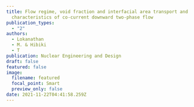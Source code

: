 ```yaml
---
title: Flow regime, void fraction and interfacial area transport and
  characteristics of co-current downward two-phase flow
publication_types:
  - "2"
authors:
  - Lokanathan
  - M. & Hibiki
  - T
publication: Nuclear Engineering and Design
draft: false
featured: false
image:
  filename: featured
  focal_point: Smart
  preview_only: false
date: 2021-11-22T04:41:58.259Z
---
```

